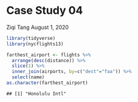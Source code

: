 Case Study 04
================
Ziqi Tang
August 1, 2020

``` r
library(tidyverse)
library(nycflights13)
```

``` r
farthest_airport <- flights %>%
  arrange(desc(distance)) %>%
  slice(1) %>% 
  inner_join(airports, by=c("dest"="faa")) %>%
  select(name) 
as.character(farthest_airport) 
```

    ## [1] "Honolulu Intl"
